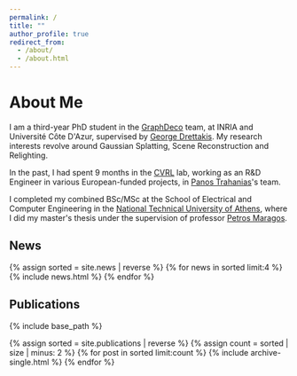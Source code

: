 ```yaml
---
permalink: /
title: ""
author_profile: true
redirect_from: 
  - /about/
  - /about.html
---
```

# About Me

I am a third-year PhD student in the [GraphDeco](https://team.inria.fr/graphdeco/fr/) team, at INRIA and Université Côte D'Azur, supervised by [George Drettakis](https://www-sop.inria.fr/members/George.Drettakis/).
My research interests revolve around Gaussian Splatting, Scene Reconstruction and Relighting.

In the past, I had spent 9 months in the [CVRL](https://www.ics.forth.gr/cvrl/) lab,
working as an R&D Engineer in various European-funded projects,
in [Panos Trahanias](https://www.ics.forth.gr/cvrl/person/Trahanias/Panos%20E.)'s team.

I completed my combined BSc/MSc at the School of Electrical and Computer Engineering in the [National Technical University of Athens](http://ece.ntua.gr/),
where I did my master's thesis under the supervision of professor [Petros Maragos](http://cvsp.cs.ntua.gr/maragos/).

## News
{% assign sorted = site.news | reverse %}
{% for news in sorted limit:4 %}
  {% include news.html %}
{% endfor %}

## Publications
{% include base_path %}

{% assign sorted = site.publications | reverse %}
{% assign count = sorted | size | minus: 2 %}
{% for post in sorted limit:count %}
  {% include archive-single.html %}
{% endfor %}